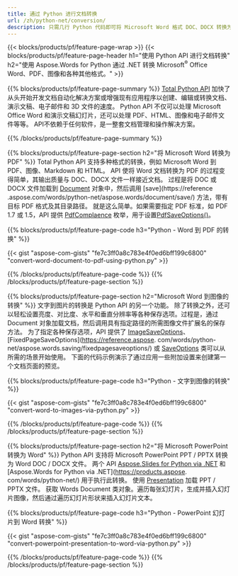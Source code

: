 ```yaml
---
title: 通过 Python 进行文档转换 
url: /zh/python-net/conversion/
description: 只需几行 Python 代码即可将 Microsoft Word 格式 DOC、DOCX 转换为 PDF、图像等以及演示幻灯片、电子邮件消息和 3D 图像。
---
```


{{< blocks/products/pf/feature-page-wrap >}}
{{< blocks/products/pf/feature-page-header h1="使用 Python API 进行文档转换" h2="使用 Aspose.Words for Python 通过 .NET 转换 Microsoft<sup>&reg;</sup> Office Word、PDF、图像和各种其他格式。" >}}

{{% blocks/products/pf/feature-page-summary %}}
[Total Python API](https://products.aspose.com/total/python-net/) 加快了从头开始开发文档自动化解决方案或增强现有应用程序以创建、编辑或转换文档、演示文稿、电子邮件和 3D 文件的速度。 Python API 不仅可以处理 Microsoft Office Word 和演示文稿幻灯片，还可以处理 PDF、HTML、图像和电子邮件文件等等。 API不依赖于任何软件，是一整套文档管理和操作解决方案。

{{% /blocks/products/pf/feature-page-summary  %}}

{{% blocks/products/pf/feature-page-section  h2="将 Microsoft Word 转换为 PDF" %}}
Total Python API 支持多种格式的转换，例如 Microsoft Word 到 PDF、图像、Markdown 和 HTML。 API 使将 Word 文档转换为 PDF 的过程变得简单，其输出质量与 DOC、DOCX 文件一样接近文档。 过程是将 DOC 或 DOCX 文件加载到 [Document](https://reference.aspose.com/words/python-net/aspose.words/document/) 对象中，然后调用 [save](https://reference .aspose.com/words/python-net/aspose.words/document/save/) 方法，带有目标 PDF 格式及其目录路径。 就是这么简单。如果需要指定 PDF 标准，如 PDF 1.7 或 1.5，API 提供 [PdfComplaence](https://reference.aspose.com/words/python-net/aspose.words.saving/pdfcompliance/) 枚举，用于设置[PdfSaveOptions()](https://reference.aspose.com/words/python-net/aspose.words.saving/pdfsaveoptions/)。 

{{% blocks/products/pf/feature-page-code h3="Python - Word 到 PDF 的转换" %}}

{{< gist "aspose-com-gists" "fe7c3ff0a8c783e4f0ed6bff199c6800" "convert-word-document-to-pdf-using-python.py" >}}

{{% /blocks/products/pf/feature-page-code  %}}
{{% /blocks/products/pf/feature-page-section %}}

{{% blocks/products/pf/feature-page-section  h2="Microsoft Word 到图像的转换" %}}
文字到图片的转换是 Python API 的另一个功能。 除了转换之外，还可以轻松设置亮度、对比度、水平和垂直分辨率等各种保存选项。过程是，通过 Document 对象加载文档，然后调用具有指定路径的所需图像文件扩展名的保存方法。 为了指定各种保存选项，API 提供了 [ImageSaveOptions](https://reference.aspose.com/words/python-net/aspose.words.saving/imagesaveoptions/)、[FixedPageSaveOptions](https://reference.aspose. com/words/python-net/aspose.words.saving/fixedpagesaveoptions/) 或 [SaveOptions](https://reference.aspose.com/words/python-net/aspose.words.saving/saveoptions/) 类可以从所需的场景开始使用。 下面的代码示例演示了通过应用一些附加设置来创建第一个文档页面的预览。

{{% blocks/products/pf/feature-page-code h3="Python - 文字到图像的转换" %}}

{{< gist "aspose-com-gists" "fe7c3ff0a8c783e4f0ed6bff199c6800" "convert-word-to-images-via-python.py" >}}

{{% /blocks/products/pf/feature-page-code  %}}
{{% /blocks/products/pf/feature-page-section %}}

{{% blocks/products/pf/feature-page-section  h2="将 Microsoft PowerPoint 转换为 Word" %}}
Python API 支持将 Microsoft PowerPoint PPT / PPTX 转换为 Word DOC / DOCX 文件。 两个 API [Aspose.Slides for Python via .NET](https://products.aspose.com/slides/python-net/) 和 [Aspose.Words for Python via .NET](https://products.aspose. com/words/python-net/) 用于执行此转换。 使用 [Presentation](https://reference.aspose.com/slides/python-net/aspose.slides/presentation/) 加载 PPT / PPTX 文件。 获取 Words Document 类对象。遍历每张幻灯片，生成并插入幻灯片图像，然后通过遍历幻灯片形状来插入幻灯片文本。

{{% blocks/products/pf/feature-page-code h3="Python - PowerPoint 幻灯片到 Word 转换" %}}

{{< gist "aspose-com-gists" "fe7c3ff0a8c783e4f0ed6bff199c6800" "convert-powerpoint-presentation-to-word-via-python.py" >}}


{{% /blocks/products/pf/feature-page-code  %}}
{{% /blocks/products/pf/feature-page-section %}}